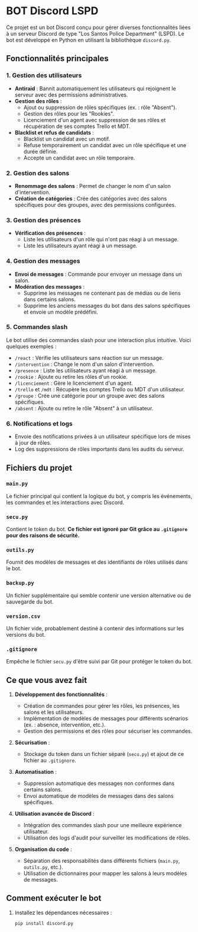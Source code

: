 # BOT Discord LSPD

Ce projet est un bot Discord conçu pour gérer diverses fonctionnalités liées à un serveur Discord de type "Los Santos Police Department" (LSPD). Le bot est développé en Python en utilisant la bibliothèque `discord.py`.

## Fonctionnalités principales

### 1. Gestion des utilisateurs
- **Antiraid** : Bannit automatiquement les utilisateurs qui rejoignent le serveur avec des permissions administratives.
- **Gestion des rôles** :
  - Ajout ou suppression de rôles spécifiques (ex. : rôle "Absent").
  - Gestion des rôles pour les "Rookies".
  - Licenciement d'un agent avec suppression de ses rôles et récupération de ses comptes Trello et MDT.
- **Blacklist et refus de candidats** :
  - Blacklist un candidat avec un motif.
  - Refuse temporairement un candidat avec un rôle spécifique et une durée définie.
  - Accepte un candidat avec un rôle temporaire.

### 2. Gestion des salons
- **Renommage des salons** : Permet de changer le nom d'un salon d'intervention.
- **Création de catégories** : Crée des catégories avec des salons spécifiques pour des groupes, avec des permissions configurées.

### 3. Gestion des présences
- **Vérification des présences** :
  - Liste les utilisateurs d'un rôle qui n'ont pas réagi à un message.
  - Liste les utilisateurs ayant réagi à un message.

### 4. Gestion des messages
- **Envoi de messages** : Commande pour envoyer un message dans un salon.
- **Modération des messages** :
  - Supprime les messages ne contenant pas de médias ou de liens dans certains salons.
  - Supprime les anciens messages du bot dans des salons spécifiques et envoie un modèle prédéfini.

### 5. Commandes slash
Le bot utilise des commandes slash pour une interaction plus intuitive. Voici quelques exemples :
- `/react` : Vérifie les utilisateurs sans réaction sur un message.
- `/intervention` : Change le nom d'un salon d'intervention.
- `/presence` : Liste les utilisateurs ayant réagi à un message.
- `/rookie` : Ajoute ou retire les rôles d'un rookie.
- `/licenciement` : Gère le licenciement d'un agent.
- `/trello` et `/mdt` : Récupère les comptes Trello ou MDT d'un utilisateur.
- `/groupe` : Crée une catégorie pour un groupe avec des salons spécifiques.
- `/absent` : Ajoute ou retire le rôle "Absent" à un utilisateur.

### 6. Notifications et logs
- Envoie des notifications privées à un utilisateur spécifique lors de mises à jour de rôles.
- Log des suppressions de rôles importants dans les audits du serveur.

## Fichiers du projet

### `main.py`
Le fichier principal qui contient la logique du bot, y compris les événements, les commandes et les interactions avec Discord.

### `secu.py`
Contient le token du bot. **Ce fichier est ignoré par Git grâce au `.gitignore` pour des raisons de sécurité.**

### `outils.py`
Fournit des modèles de messages et des identifiants de rôles utilisés dans le bot.

### `backup.py`
Un fichier supplémentaire qui semble contenir une version alternative ou de sauvegarde du bot.

### `version.csv`
Un fichier vide, probablement destiné à contenir des informations sur les versions du bot.

### `.gitignore`
Empêche le fichier `secu.py` d'être suivi par Git pour protéger le token du bot.

## Ce que vous avez fait

1. **Développement des fonctionnalités** :
   - Création de commandes pour gérer les rôles, les présences, les salons et les utilisateurs.
   - Implémentation de modèles de messages pour différents scénarios (ex. : absence, intervention, etc.).
   - Gestion des permissions et des rôles pour sécuriser les commandes.

2. **Sécurisation** :
   - Stockage du token dans un fichier séparé (`secu.py`) et ajout de ce fichier au `.gitignore`.

3. **Automatisation** :
   - Suppression automatique des messages non conformes dans certains salons.
   - Envoi automatique de modèles de messages dans des salons spécifiques.

4. **Utilisation avancée de Discord** :
   - Intégration des commandes slash pour une meilleure expérience utilisateur.
   - Utilisation des logs d'audit pour surveiller les modifications de rôles.

5. **Organisation du code** :
   - Séparation des responsabilités dans différents fichiers (`main.py`, `outils.py`, etc.).
   - Utilisation de dictionnaires pour mapper les salons à leurs modèles de messages.

## Comment exécuter le bot

1. Installez les dépendances nécessaires :
   ```bash
   pip install discord.py